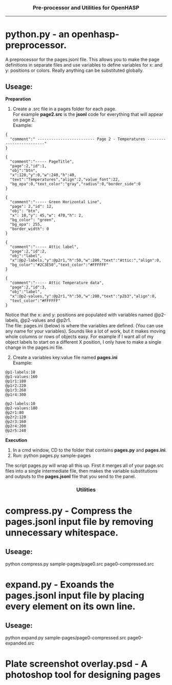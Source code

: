 <h3 align="center">Pre-processor and Utilities for OpenHASP</h3>

----

# python.py - an openhasp-preprocessor.
A preprocessor for the pages.jsonl file.  This allows you to make the page definitions in separate files and use variables to define variables for x: and y: positions or colors.  Really anything can be substituted globally.

## Useage:
**Preparation**
1. Create a .src file in a pages folder for each page.  
For example **page2.src** is the **jsonl** code for everything that will appear on page 2.  
Example:  
```
{
  "comment":" ------------------------- Page 2 - Temperatures -------------------------"
}

{
  "comment":"----- PageTitle",
  "page":2,"id":1,
  "obj":"btn",
  "x":120,"y":0,"w":240,"h":40,
  "text":"Temperatures","align":2,"value_font":22,
  "bg_opa":0,"text_color":"gray","radius":0,"border_side":0
}

{
  "comment":"----- Green Horizontal Line",
  "page": 2,"id": 12,
  "obj": "btn",
  "x": 10,"y": 45,"w": 470,"h": 2,
  "bg_color": "green",
  "bg_opa": 255,
  "border_width": 0
}

{
  "comment":"----- Attic label",
  "page":2,"id":2,
  "obj":"label",
  "x":@p2-labels,"y":@p2r1,"h":50,"w":200,"text":"Attic:","align":0,
  "bg_color":"#2C3E50","text_color":"#FFFFFF"
}

{
  "comment":"----- Attic Temperature data",
  "page":2,"id":3,
  "obj":"label",
  "x":@p2-values,"y":@p2r1,"h":50,"w":200,"text":"p2b3","align":0,
  "text_color":"#FFFFFF"
}
```
Notice that the x: and y: positions are populated with variables named @p2-labels, @p2-values and @p2r1.  
The file: pages.ini (below) is where the variables are defined. (You can use any name for your variables). Sounds like a lot of work, but it makes moving whole columns or rows of objects easy. For example if I want all of my object labels to start on a different X position, I only have to make a single change in the pages.ini file.  

2. Create a variables key:value file named **pages.ini**  
Example:  
```
@p1-labels:10
@p1-values:160
@p1r1:180
@p1r2:220
@p1r3:260
@p1r4:300

@p2-labels:10
@p2-values:180
@p2r1:80
@p2r2:120
@p2r3:160
@p2r4:200
@p2r5:240
```
**Execution**
1. In a cmd window, CD to the folder that contains **pages.py** and **pages.ini**.  
2. Run: python pages.py sample-pages  

The script pages.py will wrap all this up.  First it merges all of your page.src files into a single intermediate file, then makes the variable substitutions and outputs to the **pages.jsonl** file that you send to the panel.  

<h3 align="center">Utilities</h3>

# compress.py - Compress the pages.jsonl input file by removing unnecessary whitespace.
## Useage:
python compress.py sample-pages/page0.src page0-compressed.src  


# expand.py - Exoands the pages.jsonl input file by placing every element on its own line.
## Useage:
python expand.py sample-pages/page0-compressed.src page0-expanded.src  

# Plate screenshot overlay.psd - A photoshop tool for designing pages
